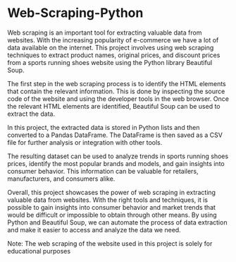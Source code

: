 # Web-Scraping-Python

Web scraping is an important tool for extracting valuable data from websites. With the increasing popularity of e-commerce we have a lot of data available on the internet. This project involves using web scraping techniques to extract product names, original prices, and discount prices from a sports running shoes website using the Python library Beautiful Soup.

The first step in the web scraping process is to identify the HTML elements that contain the relevant information. This is done by inspecting the source code of the website and using the developer tools in the web browser. Once the relevant HTML elements are identified, Beautiful Soup can be used to extract the data.

In this project, the extracted data is stored in Python lists and then converted to a Pandas DataFrame. The DataFrame is then saved as a CSV file for further analysis or integration with other tools.

The resulting dataset can be used to analyze trends in sports running shoes prices, identify the most popular brands and models, and gain insights into consumer behavior. This information can be valuable for retailers, manufacturers, and consumers alike.

Overall, this project showcases the power of web scraping in extracting valuable data from websites. With the right tools and techniques, it is possible to gain insights into consumer behavior and market trends that would be difficult or impossible to obtain through other means. By using Python and Beautiful Soup, we can automate the process of data extraction and make it easier to access and analyze the data we need.

Note: The web scraping of the website used in this project is solely for educational purposes

